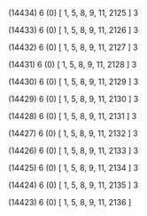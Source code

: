 (14434) 6 (0) [ 1, 5, 8, 9, 11, 2125 ] 3 


(14433) 6 (0) [ 1, 5, 8, 9, 11, 2126 ] 3 


(14432) 6 (0) [ 1, 5, 8, 9, 11, 2127 ] 3 


(14431) 6 (0) [ 1, 5, 8, 9, 11, 2128 ] 3 


(14430) 6 (0) [ 1, 5, 8, 9, 11, 2129 ] 3 


(14429) 6 (0) [ 1, 5, 8, 9, 11, 2130 ] 3 


(14428) 6 (0) [ 1, 5, 8, 9, 11, 2131 ] 3 


(14427) 6 (0) [ 1, 5, 8, 9, 11, 2132 ] 3 


(14426) 6 (0) [ 1, 5, 8, 9, 11, 2133 ] 3 


(14425) 6 (0) [ 1, 5, 8, 9, 11, 2134 ] 3 


(14424) 6 (0) [ 1, 5, 8, 9, 11, 2135 ] 3 


(14423) 6 (0) [ 1, 5, 8, 9, 11, 2136 ]  

